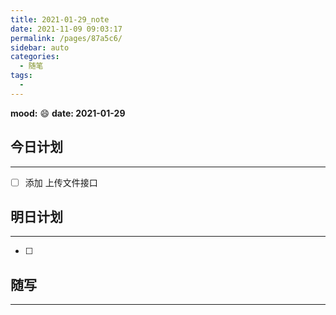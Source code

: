 ```yaml
---
title: 2021-01-29_note
date: 2021-11-09 09:03:17
permalink: /pages/87a5c6/
sidebar: auto
categories:
  - 随笔
tags:
  - 
---
```

**mood:** :smile:  																		**date: 2021-01-29**  
## 今日计划  
------
- [ ]  添加 上传文件接口
## 明日计划  
------
- [ ]  
## 随写 
------

